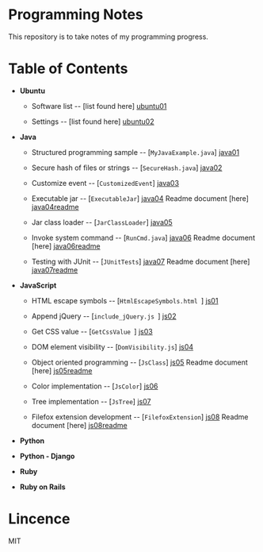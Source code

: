 Programming Notes
=================

This repository is to take notes of my programming progress.


Table of Contents
=================

  - **Ubuntu**

    - Software list -- [list found here] [ubuntu01]

    - Settings -- [list found here] [ubuntu02]


  - **Java**

    - Structured programming sample -- [```MyJavaExample.java```] [java01]

    - Secure hash of files or strings -- [```SecureHash.java```] [java02]

    - Customize event -- [```CustomizedEvent```] [java03]

    - Executable jar -- [```ExecutableJar```] [java04] Readme document [here] [java04readme]

    - Jar class loader -- [```JarClassLoader```] [java05]

    - Invoke system command -- [```RunCmd.java```] [java06] Readme document [here] [java06readme]

    - Testing with JUnit -- [```JUnitTests```] [java07] Readme document [here] [java07readme]


  - **JavaScript**

    - HTML escape symbols -- [```HtmlEscapeSymbols.html ```] [js01]

    - Append jQuery -- [```include_jQuery.js ```] [js02]

    - Get CSS value -- [```GetCssValue ```] [js03]

    - DOM element visibility -- [```DomVisibility.js```] [js04]

    - Object oriented programming -- [```JsClass```] [js05] Readme document [here] [js05readme]

    - Color implementation -- [```JsColor```] [js06]

    - Tree implementation -- [```JsTree```] [js07]

    - Filefox extension development -- [```FilefoxExtension```] [js08] Readme document [here] [js08readme]


  - **Python**


  - **Python - Django**


  - **Ruby**


  - **Ruby on Rails**



Lincence
========

MIT



[ubuntu01]: https://github.com/MarcoXZh/ProgrammingNotes/wiki/Software-List-for-Ubuntu
[ubuntu02]: https://github.com/MarcoXZh/ProgrammingNotes/wiki/Settings-for-Ubuntu
[java01]: https://github.com/MarcoXZh/ProgrammingNotes/blob/master/Java/MyJavaSample.java
[java02]: https://github.com/MarcoXZh/ProgrammingNotes/blob/master/Java/SecureHash.java
[java03]: https://github.com/MarcoXZh/ProgrammingNotes/tree/master/Java/CustomizedEvent
[java04]: https://github.com/MarcoXZh/ProgrammingNotes/tree/master/Java/ExecutableJar
[java04readme]: https://github.com/MarcoXZh/ProgrammingNotes/wiki/Creating-an-executable-jar-file
[java05]: https://github.com/MarcoXZh/ProgrammingNotes/tree/master/Java/JarClassLoader
[java06]: https://github.com/MarcoXZh/ProgrammingNotes/blob/master/Java/RunCmd.java
[java06readme]: https://github.com/MarcoXZh/ProgrammingNotes/wiki/Invoke-system-command
[java07]: https://github.com/MarcoXZh/ProgrammingNotes/tree/master/Java/JUnitTestFramework
[java07readme]: https://github.com/MarcoXZh/ProgrammingNotes/wiki/Testing-with-JUnit
[js01]: https://github.com/MarcoXZh/ProgrammingNotes/blob/master/JavaScript/HtmlEscapeSymbols.html
[js02]: https://github.com/MarcoXZh/ProgrammingNotes/blob/master/JavaScript/include_jQuery.js
[js03]: https://github.com/MarcoXZh/ProgrammingNotes/tree/master/JavaScript/GetCssValue
[js04]: https://github.com/MarcoXZh/ProgrammingNotes/blob/master/JavaScript/DomVisibility.js
[js05]: https://github.com/MarcoXZh/ProgrammingNotes/tree/master/JavaScript/JsClass
[js05readme]: https://github.com/MarcoXZh/ProgrammingNotes/wiki/Object-oriented-programming
[js06]: https://github.com/MarcoXZh/ProgrammingNotes/tree/master/JavaScript/JsColor
[js07]: https://github.com/MarcoXZh/ProgrammingNotes/tree/master/JavaScript/JsTree
[js08]: https://github.com/MarcoXZh/ProgrammingNotes/tree/master/JavaScript/FirefoxExtension
[js08readme]: https://github.com/MarcoXZh/ProgrammingNotes/wiki/Filefox-extension-development
